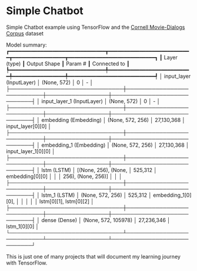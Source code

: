 # Simple Chatbot
Simple Chatbot example using TensorFlow and the [Cornell Movie-Dialogs Corpus](https://www.cs.cornell.edu/~cristian/Cornell_Movie-Dialogs_Corpus.html) dataset


Model summary:
┏━━━━━━━━━━━━━━━━━━━━━━━━━━━━━━━┳━━━━━━━━━━━━━━━━━━━━━━━━━━━┳━━━━━━━━━━━━━━━━━┳━━━━━━━━━━━━━━━━━━━━━━━━━━━━┓
┃ Layer (type)                  ┃ Output Shape              ┃         Param # ┃ Connected to               ┃
┡━━━━━━━━━━━━━━━━━━━━━━━━━━━━━━━╇━━━━━━━━━━━━━━━━━━━━━━━━━━━╇━━━━━━━━━━━━━━━━━╇━━━━━━━━━━━━━━━━━━━━━━━━━━━━┩
│ input_layer (InputLayer)      │ (None, 572)               │               0 │ -                          │
├───────────────────────────────┼───────────────────────────┼─────────────────┼────────────────────────────┤
│ input_layer_1 (InputLayer)    │ (None, 572)               │               0 │ -                          │
├───────────────────────────────┼───────────────────────────┼─────────────────┼────────────────────────────┤
│ embedding (Embedding)         │ (None, 572, 256)          │      27,130,368 │ input_layer[0][0]          │
├───────────────────────────────┼───────────────────────────┼─────────────────┼────────────────────────────┤
│ embedding_1 (Embedding)       │ (None, 572, 256)          │      27,130,368 │ input_layer_1[0][0]        │
├───────────────────────────────┼───────────────────────────┼─────────────────┼────────────────────────────┤
│ lstm (LSTM)                   │ [(None, 256), (None,      │         525,312 │ embedding[0][0]            │
│                               │ 256), (None, 256)]        │                 │                            │
├───────────────────────────────┼───────────────────────────┼─────────────────┼────────────────────────────┤
│ lstm_1 (LSTM)                 │ (None, 572, 256)          │         525,312 │ embedding_1[0][0],         │
│                               │                           │                 │ lstm[0][1], lstm[0][2]     │
├───────────────────────────────┼───────────────────────────┼─────────────────┼────────────────────────────┤
│ dense (Dense)                 │ (None, 572, 105978)       │      27,236,346 │ lstm_1[0][0]               │
└───────────────────────────────┴───────────────────────────┴─────────────────┴────────────────────────────┘


This is just one of many projects that will document my learning journey with TensorFlow.